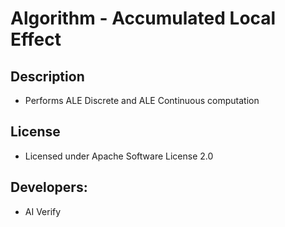 # Algorithm - Accumulated Local Effect

## Description
* Performs ALE Discrete and ALE Continuous computation

## License
* Licensed under Apache Software License 2.0

## Developers:
* AI Verify

